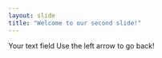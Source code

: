 ```yaml
---
layout: slide
title: "Welcome to our second slide!"
---
```

Your text field
Use the left arrow to go back!
